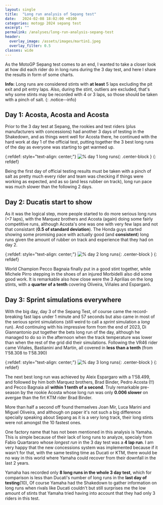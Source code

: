 ```yaml
---
layout: single
title:  "Long run analysis of Sepang test"
date:   2024-02-08 18:02:00 +0100
categories: motogp 2024 sepang test
excerpt: ""
permalink: /analyses/long-run-analysis-sepang-test
header:
  overlay_image: /assets/images/martin1.jpeg
  overlay_filter: 0.5 
classes: wide
---
```


As the MotoGP Sepang test comes to an end, I wanted to take a closer look at how did each rider do in long runs during the 3 day test, and here I share the results in form of some charts.

**Info:** Long runs are considered stints with **at least** 5 laps excluding the pit exit and pit entry laps. Also, during the stint, outliers are excluded, that's why some stints may be recorded with 4 or 3 laps, so those should be taken with a pinch of salt.
{: .notice--info}

## Day 1: Acosta, Acosta and Acosta

Prior to the 3 day test at Sepang, the rookies and test riders (plus manufacturers with concessions) had another 3 days of testing in the Shakedown, and as things went well for Acosta there, he continued with the hard work at day 1 of the official test, putting together the 3 best long runs of the day as everyone was starting to get warmed up.

{:refdef: style="text-align: center;"}
![% day 1 long runs]({{site.baseurl}}/assets/images/2024test1.png){: .center-block }
{: refdef}

Being the first day of official testing results must be taken with a pinch of salt as pretty much every rider and team was checking if things were working as expected, and as so (and less rubber on track), long run pace was much slower than the following 2 days.

## Day 2: Ducatis start to show

As it was the logical step, more people started to do more serious long runs (+7 laps), with the Marquez brothers and Acosta (again) doing some fairly competitive runs, although Acosta's one was one with very few laps and not that consistant 
(**0.5 of standard deviation**). The Honda guys started showing some promising pace with actually good (and **consistent**) long runs given the amount of rubber on track and experience that they had on day 2.

{:refdef: style="text-align: center;"}
![% day 2 long runs]({{site.baseurl}}/assets/images/2024test2.png){: .center-block }
{: refdef}

World Champion Pecco Bagnaia finally put in a good stint together, while Michele Pirro stepping in the shoes of an injured Morbidelli also did some good work. It is remarkable also how close were the 3 Aprilias on the long stints, with a **quarter of a tenth** covering Oliveira, Viñales and Espargaró.

## Day 3: Sprint simulations everywhere

With the big day, day 3 of the Sepang Test, of course came the record-breaking fast laps under 1 minute and 57 seconds but also came in most of the serious sprint simulations (still weird to call a *sprint* simulation a *long* run). And continuing with his impressive form from the end of 2023, Di Giannantonio put together the bets long run of the day, although he managed to do so in the afternoon when the track temperature was lower than when the rest of the grid did their simulations.
Following the VR46 rider came Viñales, Bastianini and Martin, all covered in **less than a tenth** (from 1'58.308 to 1'58.390)

{:refdef: style="text-align: center;"}
![% day 3 long runs]({{site.baseurl}}/assets/images/2024test3.png){: .center-block }
{: refdef}

The next best long run was achieved by Aleix Espargaro with a 1'58.499, and followed by him both Marquez brothers, Brad Binder, Pedro Acosta (!!) and Pecco Bagnaia all **within 1 tenth of a second**. Truly remarkable pre-season by the rookie Acosta whose long run was only **0.006 slower** on avergae than the firt KTM rider Brad Binder.

More than half a second off found themselves Joan Mir, Luca Marini and Miguel Oliveira, and although on paper it's not such a big difference specially speaking about Sepang as it is a very long track, their long stints were not amongst the 10 fastest ones.

One factory name that has not been mentioned in this analysis is Yamaha. This is simple because of their lack of long runs to analyze, specialy from Fabio Quartararo whose *longest run* in the 3 day test was a **4 lap run**. I am very happy that the new concessions system was implemented because if it wasn't for that, with the same testing time as Ducati or KTM, there would be no way in this world where Yamaha could recover from their downfall in the last 2 years.

Yamaha has recorded only **8 long runs in the whole 3 day test**, which for comparison is less than Ducati's number of long runs in the **last day of testing**(10), Of course Yamaha had the Shakedown to gather information on long runs when rivals like Ducati couldn't but still surprises me the low amount of stints that Yamaha tried having into account that they had only 3 riders in this test.